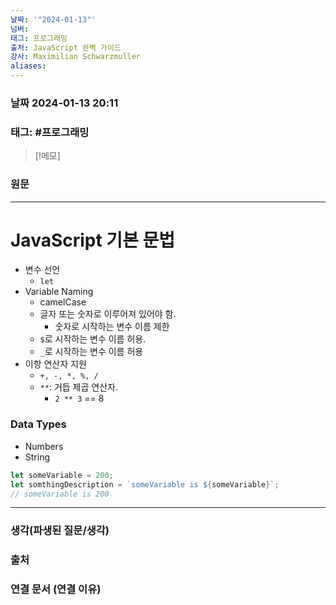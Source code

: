 ```yaml
---
날짜: '"2024-01-13"'
넘버: 
태그: 프로그래밍
출처: JavaScript 완벽 가이드
강사: Maximilian Schwarzmuller
aliases:
---
```

### 날짜  2024-01-13 20:11

### 태그: #프로그래밍 

>[!메모]
>

### 원문
---
# JavaScript 기본 문법
- 변수 선언
	- `let`
- Variable Naming
	- camelCase
	- 글자 또는 숫자로 이루어져 있어야 함.
		- 숫자로 시작하는 변수 이름 제한
	- `$`로 시작하는 변수 이름 허용.
	- `_`로 시작하는 변수 이름 허용
- 이항 연산자 지원
	- `+, -, *, %, /`
	- `**`: 거듭 제곱 연산자.
		- `2 ** 3` == 8
### Data Types
- Numbers
- String
```js
let someVariable = 200;
let somthingDescription = `someVariable is ${someVariable}`;
// someVariable is 200
```



---
### 생각(파생된 질문/생각)

### 출처

### 연결 문서 (연결 이유)
